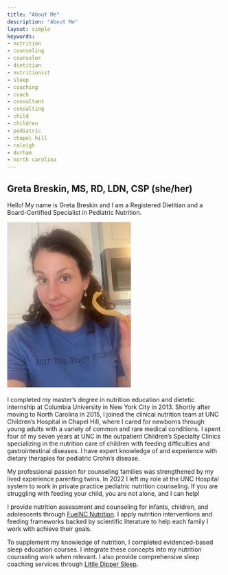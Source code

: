 ```yaml
---
title: "About Me"
description: "About Me"
layout: simple
keywords:
- nutrition
- counseling
- counselor
- dietitian
- nutritionist
- sleep
- coaching
- coach
- consultant
- consulting
- child
- children
- pediatric
- chapel hill
- raleigh
- durham
- north carolina
---
```

## Greta Breskin, MS, RD, LDN, CSP (she/her)
Hello! My name is Greta Breskin and I am a Registered Dietitian and a Board-Certified Specialist in Pediatric Nutrition. 
<div id="sectionleft"><img src='about_photo.jpeg' alt='Greta Breskin, MS, RD, LDN, CSP'></div> 
<br>I completed my master’s degree in nutrition education and dietetic internship at Columbia University in New York City in 2013. Shortly after moving to North Carolina in 2015, I joined the clinical nutrition team at UNC
Children’s Hospital in Chapel Hill, where I cared for newborns through young adults with a variety of common and
rare medical conditions. I spent four of my seven years at UNC in the outpatient Children’s Specialty Clinics specializing in the nutrition care of children with feeding difficulties and gastrointestinal diseases. I have expert knowledge of and experience with dietary therapies for pediatric Crohn’s disease.

My professional passion for counseling families was strengthened by my lived experience parenting twins. In 2022 I left my role at the UNC Hospital system to work in private practice pediatric nutrition counseling. If you are struggling with feeding your child, you are not alone, and I can help!

I provide nutrition assessment and counseling for infants, children, and adolescents through [FuelNC Nutrition](https://www.fuelnc.com). I apply nutrition interventions and feeding frameworks backed by scientific literature to help each family I work with achieve their goals. 

To supplement my knowledge of nutrition, I completed evidenced-based sleep education courses. I integrate these concepts into my nutrition counseling work when relevant. I also provide comprehensive sleep coaching services through [Little Dipper Sleep](https://www.littledipperwellness.com).